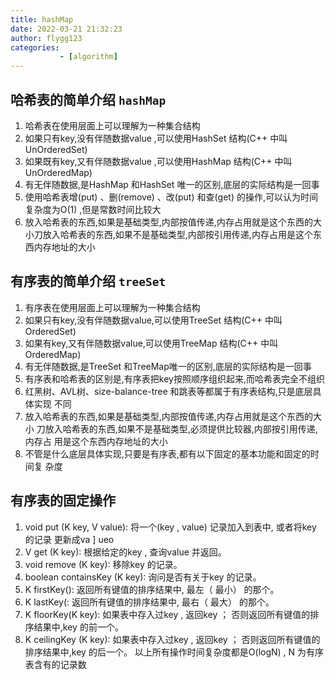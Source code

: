 ```yaml
---
title: hashMap
date: 2022-03-21 21:32:23
author: flygg123
categories: 
           - [algorithm]
---
```

## 哈希表的简单介绍 __`hashMap`__
1. 哈希表在使用层面上可以理解为一种集合结构
2. 如果只有key,没有伴随数据value ,可以使用HashSet 结构(C++ 中叫UnOrderedSet)
3. 如果既有key,又有伴随数据value ,可以使用HashMap 结构(C++ 中叫UnOrderedMap)
4. 有无伴随数据,是HashMap 和HashSet 唯一的区别,底层的实际结构是一回事
5. 使用哈希表增(put) 、删(remove) 、改(put) 和查(get) 的操作,可以认为时间复杂度为O(1) ,但是常数时间比较大
6. 放入哈希表的东西,如果是基础类型,内部按值传递,内存占用就是这个东西的大小刀放入哈希表的东西,如果不是基础类型,内部按引用传递,内存占用是这个东西内存地址的大小

## 有序表的简单介绍 __`treeSet`__
1. 有序表在使用层面上可以理解为一种集合结构
2. 如果只有key,没有伴随数据value,可以使用TreeSet 结构(C++ 中叫OrderedSet)
3. 如果有key,又有伴随数据value,可以使用TreeMap 结构(C++ 中叫OrderedMap)
4. 有无伴随数据,是TreeSet 和TreeMap唯一的区别,底层的实际结构是一回事
5. 有序表和哈希表的区别是,有序表把key按照顺序组织起来,而哈希表完全不组织
6. 红黑树、AVL树、size-balance-tree 和跳表等都属于有序表结构,只是底层具体实现
不同
7. 放入哈希表的东西,如果是基础类型,内部按值传递,内存占用就是这个东西的大小
刀放入哈希表的东西,如果不是基础类型,必须提供比较器,内部按引用传递,内存占
用是这个东西内存地址的大小
8. 不管是什么底层具体实现,只要是有序表,都有以下固定的基本功能和固定的时间复
杂度

## 有序表的固定操作
1. void put (K key, V value): 将一个(key , value) 记录加入到表中, 或者将key 的记录
更新成va ] ueo
1. V get (K key): 根据给定的key , 查询value 并返回。
2. void remove (K key): 移除key 的记录。
3. boolean containsKey (K key): 询问是否有关于key 的记录。
4. K firstKey(): 返回所有键值的排序结果中, 最左（ 最小） 的那个。
5. K lastKey(: 返回所有键值的排序结果中, 最右（ 最大） 的那个。
6. K floorKey(K key): 如果表中存入过key , 返回key ； 否则返回所有键值的排序结果中,key 的前一个。
7. K ceilingKey (K key): 如果表中存入过key , 返回key ； 否则返回所有键值的排序结果中,key 的后一个。
以上所有操作时间复杂度都是O(logN) , N 为有序表含有的记录数



